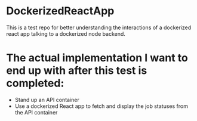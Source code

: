 # DockerizedReactApp
This is a test repo for better understanding the interactions of a dockerized react app talking to a dockerized node backend.

# The actual implementation I want to end up with after this test is completed:
  - Stand up an API container
  - Use a dockerized React app to fetch and display the job statuses from the API container

